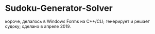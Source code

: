 # Sudoku-Generator-Solver
короче,
делалось в Windows Forms на C++/CLI;
генерирует и решает судоку;
сделано в апреле 2019.
